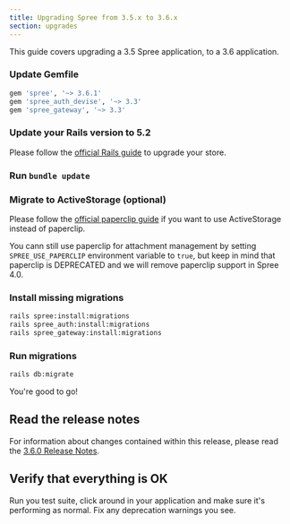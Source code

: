 ```yaml
---
title: Upgrading Spree from 3.5.x to 3.6.x
section: upgrades
---
```


This guide covers upgrading a 3.5 Spree application, to a 3.6 application.

### Update Gemfile

```ruby
gem 'spree', '~> 3.6.1'
gem 'spree_auth_devise', '~> 3.3'
gem 'spree_gateway', '~> 3.3'
```

### Update your Rails version to 5.2

Please follow the
[official Rails guide](http://guides.rubyonrails.org/5_2_release_notes.html#upgrading-to-rails-5-2)
to upgrade your store.

### Run `bundle update`

### Migrate to ActiveStorage (optional)

Please follow the [official paperclip guide](https://github.com/thoughtbot/paperclip/blob/master/MIGRATING.md) if you
want to use ActiveStorage instead of paperclip.

You cann still use paperclip for attachment management by setting `SPREE_USE_PAPERCLIP` environment variable to `true`, but keep in mind that paperclip is DEPRECATED and we will remove paperclip support in Spree 4.0.

### Install missing migrations

```bash
rails spree:install:migrations
rails spree_auth:install:migrations
rails spree_gateway:install:migrations
```

### Run migrations

```bash
rails db:migrate
```

You're good to go!

## Read the release notes

For information about changes contained within this release, please read the [3.6.0 Release Notes](http://guides.spreecommerce.org/release_notes/spree_3_6_0.html).

## Verify that everything is OK

Run you test suite, click around in your application and make sure it's performing as normal. Fix any deprecation warnings you see.
